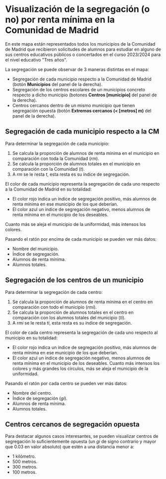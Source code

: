 # Visualización de la segregación (o no) por renta mínima en la Comunidad de Madrid

En este mapa están representados todos los municipios de la Comunidad de Madrid que recibieron solicitudes de alumnos para estudiar en alguno de sus centros educativos públicos o concertados en el curso 2023/2024 para el nivel educativo "Tres años".

La segregación se puede observar de 3 maneras distintas en el mapa:
- Segregación de cada municipio respecto a la Comunidad de Madrid (botón **Municipios** del panel de la derecha).
- Segregación de los centros escolares de un municipios concreto respecto a dicho municipio (botones **Centros [municipio]** del panel de la derecha).
- Centros cercanos dentro de un mismo municipio que tienen segregación opuesta (botón **Extremos cercanos (< [metros] m)** del panel de la derecha).

## Segregación de cada municipio respecto a la CM
Para determinar la segregación de cada municipio:
1. Se calcula la proporción de alumnos de renta mínima en el municipio en comparación con toda la Comunidad (_rm_).
2. Se calcula la proporción de alumnos totales en el municipio en comparación con la Comunidad (_t_).
3. A _rm_ se le resta _t_, esta resta es su índice de segregación.

El color de cada municipio representa la segregación de cada uno respecto a la Comunidad de Madrid en su totalidad:
- El color rojo indica un índice de segregación positivo, más alumnos de renta mínima en ese municipio de los que deberían.
- El color azul un índice de segregación negativo, menos alumnos de renta mínima en el municipio de los deseables.

Cuanto más se aleja el municipio de la uniformidad,  más intensos los colores.

Pasando el ratón por encima de cada municipio se pueden ver más datos:
- Nombre del municipio.
- Índice de segregación.
- Alumnos de renta mínima.
- Alumnos totales.

## Segregación de los centros de un municipio
Para determinar la segregación de cada centro:
1. Se calcula la proporción de alumnos de renta mínima en el centro en comparación con todo el municipio (_rmi_).
2. Se calcula la proporción de alumnos totales en el centro en comparación con los alumnos totales del municipio (_ti_).
3. A _rmi_ se le resta _ti_, esta resta es su índice de segregación.

El color de cada centro representa la segregación de cada uno respecto al municipio en su totalidad:
- El color rojo indica un índice de segregación positivo, más alumnos de renta mínima en ese municipio de los que deberían.
- El color azul un índice de segregación negativo, menos alumnos de renta mínima en el municipio de los deseables.
Cuanto más intensos los colores y más grandes los círculos, más se aleja el municipio de la uniformidad.

Pasando el ratón por cada centro se pueden ver más datos:
- Nombre del centro.
- Índice de segregación (_gi_).
- Alumnos de renta mínima.
- Alumnos totales.

## Centros cercanos de segregación opuesta
Para destacar algunos casos interesantes, se pueden visualizar centros de segregación lo suficientemente opuesta (un _gi_ de signo contrario y mayor que 0.03 en valor absoluto) que estén a una distancia menor a:
- 1 kilómetro.
- 500 metros.
- 300 metros.
- 100 metros.
